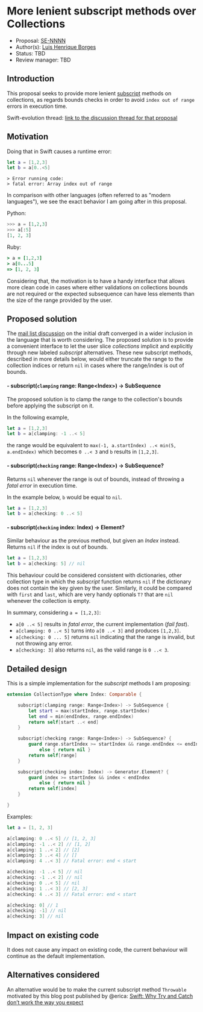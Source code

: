 # More lenient subscript methods over Collections

* Proposal: [SE-NNNN](https://github.com/apple/swift-evolution/blob/master/proposals/nnnn-more-lenient-collections-subscripts.md)
* Author(s): [Luis Henrique Borges](https://github.com/luish)
* Status: TBD
* Review manager: TBD

## Introduction

This proposal seeks to provide more lenient [subscript](https://github.com/apple/swift/blob/7928140f798ae5b29af2053e774851f8012b555e/stdlib/public/core/Collection.swift#L147)
methods on collections, as regards bounds checks in order to avoid
`index out of range` errors in execution time.

Swift-evolution thread: [link to the discussion thread for that proposal](http://thread.gmane.org/gmane.comp.lang.swift.evolution/14252)

## Motivation

Doing that in Swift causes a runtime error:

```swift
let a = [1,2,3]
let b = a[0..<5]
```

```
> Error running code:
> fatal error: Array index out of range
```

In comparison with other languages (often referred to as
"modern languages"), we see the exact behavior I am
going after in this proposal.

Python:

```python
>>> a = [1,2,3]
>>> a[:5]
[1, 2, 3]
```

Ruby:

```ruby
> a = [1,2,3]
> a[0...5]
=> [1, 2, 3]
```

Considering that, the motivation is to have a
handy interface that allows more clean code in
cases where either validations on collections
bounds are not required or the expected subsequence
can have less elements than the size of the
range provided by the user.

## Proposed solution

The [mail list discussion](http://thread.gmane.org/gmane.comp.lang.swift.evolution/14252/focus=14382)
on the initial draft converged in a wider inclusion in the language that is worth considering.
The proposed solution is to provide a convenient interface to let the user slice
_collections_ implicit and explicitly through new labeled _subscript_ alternatives.
These new subscript methods, described in more details below, would either truncate
the range to the collection indices or return `nil` in cases where the range/index is
out of bounds.

#### - subscript(`clamping` range: Range&lt;Index&gt;) -> SubSequence

The proposed solution is to clamp the range to the collection's bounds
before applying the subscript on it.

In the following example,

```swift
let a = [1,2,3]
let b = a[clamping: -1 ..< 5]
```

the range would be equivalent to `max(-1, a.startIndex) ..< min(5, a.endIndex)`
which becomes `0 ..< 3` and `b` results in `[1,2,3]`.

#### - subscript(`checking` range: Range&lt;Index&gt;) -> SubSequence?

Returns `nil` whenever the range is out of bounds,
instead of throwing a _fatal error_ in execution time.

In the example below, `b` would be equal to `nil`.

```swift
let a = [1,2,3]
let b = a[checking: 0 ..< 5]
```

#### - subscript(`checking` index: Index) -> Element?

Similar behaviour as the previous method, but given an _Index_ instead.
Returns `nil` if the index is out of bounds.

```swift
let a = [1,2,3]
let b = a[checking: 5] // nil
```

This behaviour could be considered consistent with dictionaries, other
collection type in which the _subscript_ function returns `nil` if the
dictionary does not contain the key given by the user. Similarly, it
could be compared with `first` and `last`, which are very handy
optionals `T?` that are `nil` whenever the collection is empty.

In summary, considering `a = [1,2,3]`:

- `a[0 ..< 5]` results in _fatal error_, the current implementation (_fail fast_).
- `a[clamping: 0 ..< 5]` turns into `a[0 ..< 3]` and produces `[1,2,3]`.
- `a[checking: 0 ... 5]` returns `nil` indicating that the range is invalid, but not throwing any error.
- `a[checking: 3]` also returns `nil`, as the valid range is `0 ..< 3`.

## Detailed design

This is a simple implementation for the _subscript_ methods I am proposing:

```swift
extension CollectionType where Index: Comparable {

    subscript(clamping range: Range<Index>) -> SubSequence {
        let start = max(startIndex, range.startIndex)
        let end = min(endIndex, range.endIndex)
        return self[start ..< end]
    }

    subscript(checking range: Range<Index>) -> SubSequence? {
        guard range.startIndex >= startIndex && range.endIndex <= endIndex
            else { return nil }
        return self[range]
    }

    subscript(checking index: Index) -> Generator.Element? {
        guard index >= startIndex && index < endIndex
            else { return nil }
        return self[index]
    }

}
```

Examples:

```swift
let a = [1, 2, 3]

a[clamping: 0 ..< 5] // [1, 2, 3]
a[clamping: -1 ..< 2] // [1, 2]
a[clamping: 1 ..< 2] // [2]
a[clamping: 3 ..< 4] // []
a[clamping: 4 ..< 3] // Fatal error: end < start

a[checking: -1 ..< 5] // nil
a[checking: -1 ..< 2] // nil
a[checking: 0 ..< 5] // nil
a[checking: 1 ..< 3] // [2, 3]
a[checking: 4 ..< 3] // Fatal error: end < start

a[checking: 0] // 1
a[checking: -1] // nil
a[checking: 3] // nil
```

## Impact on existing code

It does not cause any impact on existing code, the current
behaviour will continue as the default implementation.

## Alternatives considered

An alternative would be to make the current subscript method `Throwable`
motivated by this blog post published by @erica:
[Swift: Why Try and Catch don’t work the way you expect](http://ericasadun.com/2015/06/09/swift-why-try-and-catch-dont-work-the-way-you-expect/)
